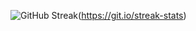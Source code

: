 ![GitHub Streak](https://streak-stats.demolab.com?user=zombie223&theme=neon-dark&hide_border=true)(https://git.io/streak-stats)
